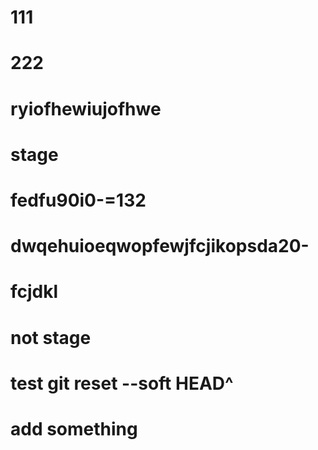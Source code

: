 # 111

# 222

# ryiofhewiujofhwe

# stage

# fedfu90i0-=132

# dwqehuioeqwopfewjfcjikopsda20-

# fcjdkl

# not stage

# test git reset --soft HEAD^

# add something
